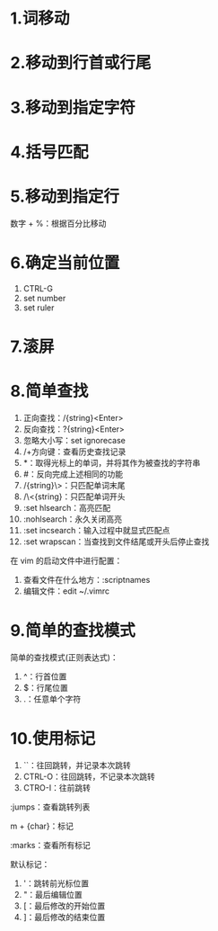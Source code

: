 # 1.词移动

# 2.移动到行首或行尾

# 3.移动到指定字符

# 4.括号匹配

# 5.移动到指定行

数字 + %：根据百分比移动

# 6.确定当前位置

1. CTRL-G
2. set number
3. set ruler

# 7.滚屏

# 8.简单查找

1. 正向查找：/{string}\<Enter>
2. 反向查找：?{string}\<Enter>
3. 忽略大小写：set ignorecase
4. /+方向键：查看历史查找记录
5. \*：取得光标上的单词，并将其作为被查找的字符串
6. \#：反向完成上述相同的功能
7. /{string}\\>：只匹配单词末尾
8. /\\<{string}：只匹配单词开头
9. :set hlsearch：高亮匹配
10. :nohlsearch：永久关闭高亮
11. :set incsearch：输入过程中就显式匹配点
12. :set wrapscan：当查找到文件结尾或开头后停止查找

在 vim 的启动文件中进行配置：
1. 查看文件在什么地方：:scriptnames
2. 编辑文件：edit ~/.vimrc

# 9.简单的查找模式

简单的查找模式(正则表达式)：
1. ^：行首位置
2. $：行尾位置
3. .：任意单个字符

# 10.使用标记

1. \`\`：往回跳转，并记录本次跳转
2. CTRL-O：往回跳转，不记录本次跳转
3. CTRO-I：往前跳转

:jumps：查看跳转列表

m + {char}：标记

:marks：查看所有标记

默认标记：
1. '：跳转前光标位置
2. "：最后编辑位置
3. \[：最后修改的开始位置
4. \]：最后修改的结束位置